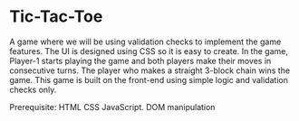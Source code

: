 # Tic-Tac-Toe
A game where we will be using validation checks to implement the game features. The UI is designed using CSS so it is easy to create. In the game, Player-1 starts playing the game and both players make their moves in consecutive turns. The player who makes a straight 3-block chain wins the game. This game is built on the front-end using simple logic and validation checks only.   

Prerequisite: 
HTML
CSS 
JavaScript.
DOM manipulation

